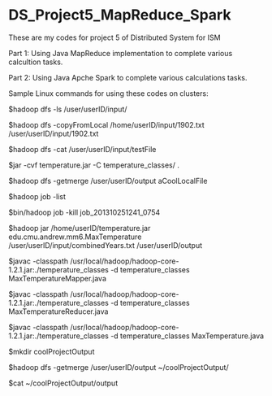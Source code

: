 # DS_Project5_MapReduce_Spark

These are my codes for project 5 of Distributed System for ISM

Part 1: Using Java MapReduce implementation to complete various calcultion tasks.

Part 2: Using Java Apche Spark to complete various calculations tasks.

Sample Linux commands for using these codes on clusters:

$hadoop dfs -ls /user/userID/input/

$hadoop dfs -copyFromLocal /home/userID/input/1902.txt /user/userID/input/1902.txt

$hadoop dfs -cat /user/userID/input/testFile

$jar -cvf temperature.jar -C  temperature_classes/  .

$hadoop dfs -getmerge /user/userID/output aCoolLocalFile

$hadoop job -list

$bin/hadoop job -kill job_201310251241_0754

$hadoop jar /home/userID/temperature.jar edu.cmu.andrew.mm6.MaxTemperature  /user/userID/input/combinedYears.txt /user/userID/output

$javac -classpath  /usr/local/hadoop/hadoop-core-1.2.1.jar:./temperature_classes -d temperature_classes MaxTemperatureMapper.java

$javac -classpath  /usr/local/hadoop/hadoop-core-1.2.1.jar:./temperature_classes -d temperature_classes MaxTemperatureReducer.java

$javac -classpath  /usr/local/hadoop/hadoop-core-1.2.1.jar:./temperature_classes -d temperature_classes MaxTemperature.java

$mkdir coolProjectOutput

$hadoop dfs -getmerge /user/userID/output ~/coolProjectOutput/

$cat ~/coolProjectOutput/output

